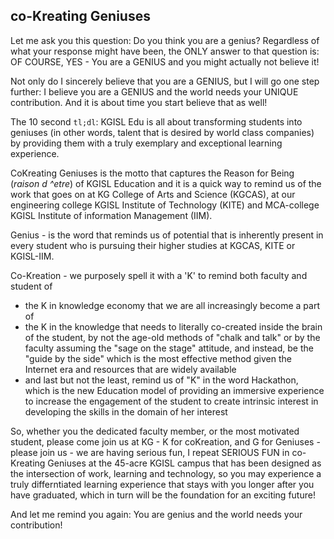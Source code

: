 <!-- title: CoKreating Geniuses -->

## co-Kreating Geniuses

Let me ask you this question: Do you think you are a genius? Regardless of what your response might have been, the ONLY answer to that question is: OF COURSE, YES - You are a GENIUS and you might actually not believe it! 

Not only do I sincerely believe that you are a GENIUS, but I will go one step further: I believe you are a GENIUS and the world needs your UNIQUE contribution. And it is about time you start believe that as well! 

The 10 second `tl;dl`: KGISL Edu is all about transforming students into geniuses (in other words, talent that is desired by world class companies) by providing them with a truly exemplary and exceptional learning experience. 

CoKreating Geniuses is the motto that captures the Reason for Being (*raison d ^etre*) of KGISL Education and it is a quick way to remind us of the work that goes on at KG College of Arts and Science (KGCAS), at our engineering college KGISL Institute of Technology (KITE) and MCA-college KGISL Institute of information Management (IIM).

Genius - is the word that reminds us of potential that is inherently present in every student who is pursuing their higher studies at KGCAS, KITE or KGISL-IIM. 

Co-Kreation - we purposely spell it with a 'K' to remind both faculty and student of 
   - the K in knowledge economy that we are all increasingly become a part of 
   - the K in the knowledge that needs to literally co-created inside the brain of the student, by not the age-old methods of "chalk and talk" or by the faculty assuming the "sage on the stage" attitude, and instead, be the "guide by the side" which is the most effective method given the Internet era and resources that are widely available 
   - and last but not the least, remind us of "K" in the word Hackathon, which is the new Education model of providing an immersive experience to increase the engagement of the student to create intrinsic interest in developing the skills in the domain of her interest 

So, whether you the dedicated faculty member, or the most motivated student, please come join us at KG - K for coKreation, and G for Geniuses - please join us - we are having serious fun, I repeat SERIOUS FUN in co-Kreating Geniuses at the 45-acre KGISL campus that has been designed as the intersection of work, learning and technology, so you may experience a truly differntiated  learning experience that stays with you longer after you have graduated, which in turn will be the foundation for an exciting future!

And let me remind you again: You are genius and the world needs your contribution! 



